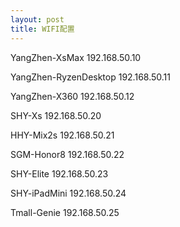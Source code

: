 ```yaml
---
layout: post
title: WIFI配置
---
```





YangZhen-XsMax 					192.168.50.10

YangZhen-RyzenDesktop 	192.168.50.11

YangZhen-X360 					192.168.50.12


SHY-Xs 					        192.168.50.20

HHY-Mix2s 					    192.168.50.21

SGM-Honor8 					    192.168.50.22

SHY-Elite 					    192.168.50.23

SHY-iPadMini 				  	192.168.50.24

Tmall-Genie 					  192.168.50.25


<!--more-->

